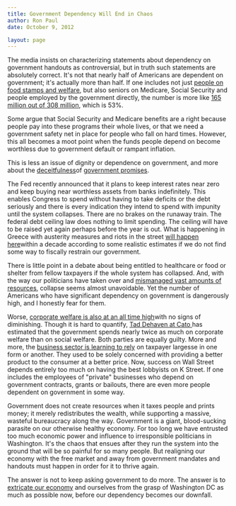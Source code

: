 ```yaml
---
title: Government Dependency Will End in Chaos
author: Ron Paul
date: October 9, 2012

layout: page
---
```


The media insists on characterizing statements about dependency on
government handouts as controversial, but in truth such statements are
absolutely correct.  It's not that nearly half of Americans are
dependent on government; it's actually more than half.  If one includes
not just [people on food stamps and
welfare](http://j.mp/U4bDCi), but also seniors on
Medicare, Social Security and people employed by the government
directly, the number is more like [165 million out of 308
million](http://j.mp/U4bDCj),
which is 53%.

Some argue that Social Security and Medicare benefits are a right
because people pay into these programs their whole lives, or that we
need a government safety net in place for people who fall on hard
times.  However, this all becomes a moot point when the funds people
depend on become worthless due to government default or rampant
inflation.

This is less an issue of dignity or dependence on government, and more
about the
[deceitfulness](http://j.mp/U4bDCk)of
[government promises](http://j.mp/U4bDCl).

The Fed recently announced that it plans to keep interest rates near
zero and keep buying near worthless assets from banks indefinitely. 
This enables Congress to spend without having to take deficits or the
debt seriously and there is every indication they intend to spend with
impunity until the system collapses.  There are no brakes on the runaway
train.  The federal debt ceiling law does nothing to limit spending. The
ceiling will have to be raised yet again perhaps before the year is
out.  What is happening in Greece with austerity measures and riots in
the street [will happen
here](http://j.mp/U4bFu5)within a decade
according to some realistic estimates if we do not find some way to
fiscally restrain our government.

There is little point in a debate about being entitled to healthcare or
food or shelter from fellow taxpayers if the whole system has
collapsed.  And, with the way our politicians have taken over and
[mismanaged vast amounts of
resources](http://j.mp/U4bDCm),
collapse seems almost unavoidable.  Yet the number of Americans who have
significant dependency on government is dangerously high, and I honestly
fear for them.

Worse, [corporate welfare is also at an all time
high](http://j.mp/U4bDCn)with
no signs of diminishing.  Though it is hard to quantify, [Tad Dehaven at
Cato ](http://j.mp/U4bFu8)has estimated that
the government spends nearly twice as much on corporate welfare than on
social welfare.  Both parties are equally guilty.  More and more, the
[business sector is learning to
rely](http://j.mp/U4bDCq) on
taxpayer largesse in one form or another.  They used to be solely
concerned with providing a better product to the consumer at a better
price.  Now, success on Wall Street depends entirely too much on having
the best lobbyists on K Street.  If one includes the employees of
"private" businesses who depend on government contracts, grants or
bailouts, there are even more people dependent on government in some
way.

Government does not create resources when it taxes people and prints
money; it merely redistributes the wealth, while supporting a massive,
wasteful bureaucracy along the way.  Government is a giant,
blood-sucking parasite on our otherwise healthy economy.  For too long
we have entrusted too much economic power and influence to irresponsible
politicians in Washington.  It's the chaos that ensues after they run
the system into the ground that will be so painful for so many people. 
But realigning our economy with the free market and away from government
mandates and handouts must happen in order for it to thrive again. 

The answer is not to keep asking government to do more.  The answer is
to [extricate our
economy](http://j.mp/U4bDCr)
and ourselves from the grasp of Washington DC as much as possible now,
before our dependency becomes our downfall.
